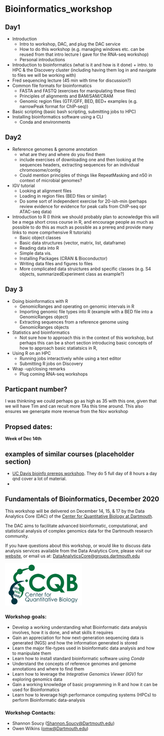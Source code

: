 # Bioinformatics_workshop

## Day1

- Introduction 
  - Intro to workshop, DAC, and plug the DAC service 
  - How to do this workshop (e.g. managing windows etc. can be reused from that intro lecture I gave for the RNA-seq workshop) 
   - Personal introductions 
- Introduction to bioinformatics (what is it and how is it done) + intro. to HPC & the Discovery cluster (including having them log in and navigate to files we will be working with) 
- Fred sequencing lecture (45 min with time for discussion?)
- Common file formats for bioinformatics
  - FASTA and FASTQ (exercises for manipulating these files)
  - Principles of alignments and BAM/SAM/CRAM 
  - Genomic region files (GTF/GFF, BED, BED+ examples (e.g. narrowPeak format for ChIP-seq))
- Basic scripting (basic bash scripting, submitting jobs to HPC)
- Installing bioinformatics software using a CLI 
  - Conda and environments 

## Day2

- Reference genomes & genome annotation
  - what are they and where do you find them
  - include exercises of downloading one and then looking at the sequences headers, extracting sequences for an individual chromosome/contig
  - Could mention principles of things like RepeatMasking and n50 in context of microbial genomes?
- IGV tutorial
  - Looking at alignment files
  - Loading in region files (BED files or similar)
  - Do some sort of independent exercise for 20-ish-min (perhaps review evidence for evidence for peak calls from ChIP-seq opr ATAC-seq data)
- Introduction to R (I think we should probably plan to acnowledge this will be a mega short cross course in R, and encourage people as much as possible to do this as much as possible as a prereq and provide many links to more comprhensive R tutorials) 
  - Basic object classes
  - Basic data structures (vector, matrix, list, dataframe)
  - Reading data into R
  - Simple data vis.
  - Installing Packages (CRAN & Bioconductor)
  - Writing data files and figures to files
  - More complicated data struictures anbd specific classes (e.g. S4 objects, summarizedExperiment class as example?)


## Day 3
- Doing bioinformatics with R 
  - GenomicRanges and operating on genomic intervals in R 
  - Importing genomic file types into R (example with a BED file into a GenomicRanges object)
  - Extracting sequences from a reference genome using GenomicRanges objects  
- Statistics and bioinformatics
  - Not sure how to approach this in the context of this workshop, but perhaps this can be a short section introducing basic concepts of how to approach basic statiatsics in R, 
- Using R on an HPC 
  - Running jobs interactively while using a text editor 
  - Submitting R jobs on Discovery 
- Wrap -up/closing remarks
  - Plug coming RNA-seq workshops 


## Particpant number?
I was thinkning we could perhaps go as high as 35 with this one, given that we will have Tim and can recuit more TAs this time around. This also ensures we generqate more revenue from the Nov workshop


## Propsed dates:

**Week of Dec 14th** 

## examples of similar courses (placeholder section)
- [UC Davis bioinfo prereqs workshop](https://ucdavis-bioinformatics-training.github.io/2020-Bioinformatics_Prerequisites_Workshop/). They do 5 full day of 8 hours a day qnd cover a lot of material. 
- 







## Fundamentals of Bioinformatics, December 2020

This workshop will be delivered on December 14, 15, & 17 by the Data Analytics Core (DAC) of the [Center for Quantitative Biology at Dartmouth](https://sites.dartmouth.edu/cqb/). 

The DAC aims to facilitate advanced bioinformatic, computational, and statistical analysis of complex genomics data for the Dartmouth research community. 

If you have questions about this workshop, or would like to discuss data analysis services available from the Data Analytics Core, please visit our [website](https://sites.dartmouth.edu/cqb/projects-and-cores/data-analytics-core/), or email us at: DataAnalyticsCore@groups.dartmouth.edu

<img src="figures/logo (1).jpg" width="250" height="140" >

### Workshop goals: 
- Develop a working understanding what Bioinformatic data analysis involves, how it is done, and what skills it requires
- Gain an appreciation for how next-generation sequencing data is generated (NGS) and how the information generated is stored
- Learn the major file-types used in bioinformatic data analysis and how to manipulate them
- Learn how to install standard bioinformatic software using *Conda*
- Understand the concepts of reference genomes and genome annotations and where to find them 
- Learn how to leverage the *Integrative Genomics Viewer (IGV)* for exploring genomics data 
- Gain a working knowledge of basic programming in R and how it can be used for Bioinformatics 
- Learn how to leverage high performance computing systems (HPCs) to perform Bioinformatic data-analysis 

### Workshop Contacts: 
- Shannon Soucy (Shannon.Soucy@Dartmouth.edu)
- Owen Wilkins (omw@Dartmouth.edu)



